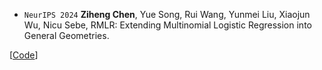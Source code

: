- ``NeurIPS 2024`` **Ziheng Chen**, Yue Song, Rui Wang, Yunmei Liu, Xiaojun Wu, Nicu Sebe, RMLR: Extending Multinomial Logistic Regression into General Geometries.
<!-- [[PDF](https://openreview.net/pdf?id=okYdj8Ysru)]  -->
[[Code](https://github.com/GitZH-Chen/RMLR)] 
<!-- [[Slides](https://github.com/GitZH-Chen/LieBN/blob/main/ICLR24_LieBN_PPT.pdf)] 
[[Poster](https://github.com/GitZH-Chen/LieBN/blob/main/ICLR24_LieBN_Poster.pdf)]
[[Video](https://iclr.cc/virtual/2024/poster/17806)] -->
